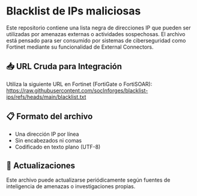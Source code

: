 # Blacklist de IPs maliciosas

Este repositorio contiene una lista negra de direcciones IP que pueden ser utilizadas por amenazas externas o actividades sospechosas. El archivo está pensado para ser consumido por sistemas de ciberseguridad como Fortinet mediante su funcionalidad de External Connectors.

## 📥 URL Cruda para Integración

Utiliza la siguiente URL en Fortinet (FortiGate o FortiSOAR): https://raw.githubusercontent.com/socInforges/blacklist-ips/refs/heads/main/blacklist.txt

## 📋 Formato del archivo

- Una dirección IP por línea
- Sin encabezados ni comas
- Codificado en texto plano (UTF-8)

## 🔄 Actualizaciones

Este archivo puede actualizarse periódicamente según fuentes de inteligencia de amenazas o investigaciones propias.
